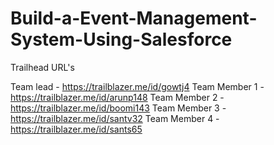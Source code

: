 # Build-a-Event-Management-System-Using-Salesforce

Trailhead URL's

Team lead -     https://trailblazer.me/id/gowtj4 
Team Member 1 - https://trailblazer.me/id/arunp148
Team Member 2 - https://trailblazer.me/id/boomi143
Team Member 3 - https://trailblazer.me/id/santv32
Team Member 4 - https://trailblazer.me/id/sants65
